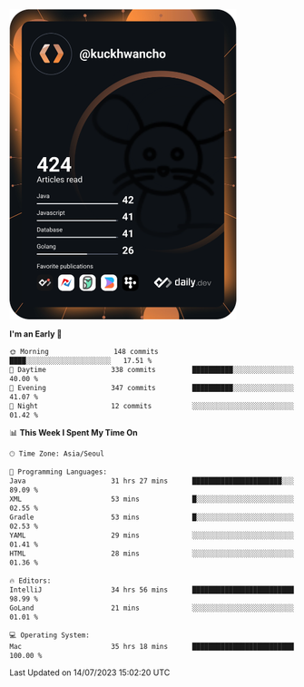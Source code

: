 <a href="https://app.daily.dev/kuckhwancho"><img src="https://github.com/kuckjwi0928/kuckjwi0928/blob/master/devcard.svg" width="400" alt="Kuckjwi Devcard"/></a>

<!--START_SECTION:waka-->
**I'm an Early 🐤** 

```text
🌞 Morning                148 commits         ████░░░░░░░░░░░░░░░░░░░░░   17.51 % 
🌆 Daytime                338 commits         ██████████░░░░░░░░░░░░░░░   40.00 % 
🌃 Evening                347 commits         ██████████░░░░░░░░░░░░░░░   41.07 % 
🌙 Night                  12 commits          ░░░░░░░░░░░░░░░░░░░░░░░░░   01.42 % 
```


📊 **This Week I Spent My Time On** 

```text
🕑︎ Time Zone: Asia/Seoul

💬 Programming Languages: 
Java                     31 hrs 27 mins      ██████████████████████░░░   89.09 % 
XML                      53 mins             █░░░░░░░░░░░░░░░░░░░░░░░░   02.55 % 
Gradle                   53 mins             █░░░░░░░░░░░░░░░░░░░░░░░░   02.53 % 
YAML                     29 mins             ░░░░░░░░░░░░░░░░░░░░░░░░░   01.41 % 
HTML                     28 mins             ░░░░░░░░░░░░░░░░░░░░░░░░░   01.36 % 

🔥 Editors: 
IntelliJ                 34 hrs 56 mins      █████████████████████████   98.99 % 
GoLand                   21 mins             ░░░░░░░░░░░░░░░░░░░░░░░░░   01.01 % 

💻 Operating System: 
Mac                      35 hrs 18 mins      █████████████████████████   100.00 % 
```


 Last Updated on 14/07/2023 15:02:20 UTC
<!--END_SECTION:waka-->

